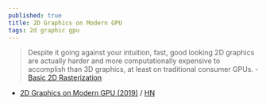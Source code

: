 ```yaml
---
published: true
title: 2D Graphics on Modern GPU
tags: 2d graphic gpu
---
```

> Despite it going against your intuition, fast, good looking 2D graphics are actually harder and more computationally expensive to accomplish than 3D graphics, at least on traditional consumer GPUs. - [Basic 2D Rasterization](https://magcius.github.io/xplain/article/rast1.html)

- [2D Graphics on Modern GPU (2019)](https://raphlinus.github.io/rust/graphics/gpu/2019/05/08/modern-2d.html) / [HN](https://news.ycombinator.com/item?id=26462348)

